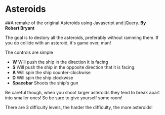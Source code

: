 # Asteroids
##A remake of the original Asteroids using Javascript and jQuery.
**By Robert Bryant**

The goal is to destory all the asteroids, preferably without ramming them. If you do collide with an asteroid, it's game over, man!

The controls are simple
- **W** Will push the ship in the direction it is facing
- **S** Will push the ship in the opposite direction that it is facing
- **A** Will spin the ship counter-clockwise
- **D** Will spin the ship clockwise
- **Spacebar** Shoots the ship's gun

Be careful though, when you shoot larger asteroids they tend to break apart into smaller ones! So be sure to give yourself some room!

There are 3 difficulty levels, the harder the difficulty, the more asteroids!
